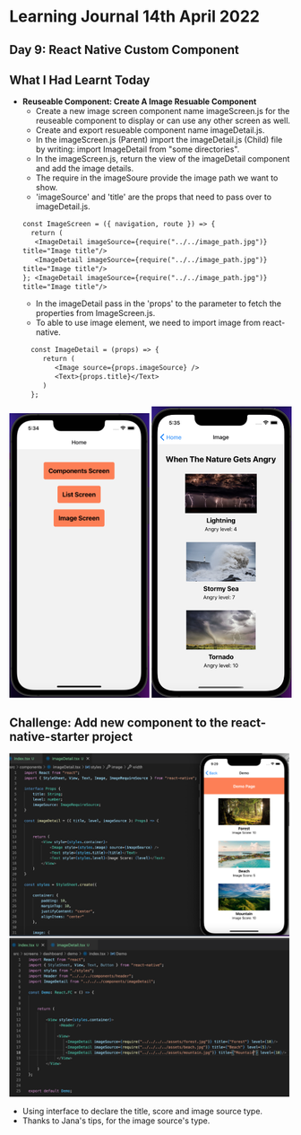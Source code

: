 # Learning Journal 14th April 2022
## Day 9: React Native Custom Component
## What I Had Learnt Today
*   **Reuseable Component: Create A Image Resuable Component**
    * Create a new image screen component name imageScreen.js for the reuseable component to display or can use any other screen as well.
    * Create and export resueable component name imageDetail.js.
    * In the imageScreen.js (Parent) import the imageDetail.js (Child) file by writing: import ImageDetail from "some directories".
    * In the imageScreen.js, return the view of the imageDetail component and add the image details.
    * The require in the imageSoure provide the image path we want to show.
    * 'imageSource' and 'title' are the props that need to pass over to imageDetail.js.
    ```
    const ImageScreen = ({ navigation, route }) => {
      return (
       <ImageDetail imageSource={require("../../image_path.jpg")} title="Image title"/>
       <ImageDetail imageSource={require("../../image_path.jpg")} title="Image title"/>
    }; <ImageDetail imageSource={require("../../image_path.jpg")} title="Image title"/>
    ```
    * In the imageDetail pass in the 'props' to the parameter to fetch the properties from ImageScreen.js.
    * To able to use image element, we need to import image from react-native.
    ```
      const ImageDetail = (props) => {
         return (
            <Image source={props.imageSource} />
            <Text>{props.title}</Text>
         )
      };
    ```
  
  <p float="left">
  <img src="https://github.com/janson-gan/react-native-training/blob/main/images/Screenshot%202022-04-14%20at%205.34.45%20PM.png" width="250" />
  <img src="https://github.com/janson-gan/react-native-training/blob/main/images/Screenshot%202022-04-14%20at%205.35.35%20PM.png" width="250" /> 
</p>

## Challenge: Add new component to the react-native-starter project
<p float="left">
   <img src="https://github.com/janson-gan/react-native-training/blob/main/images/Screenshot%202022-04-14%20at%209.29.41%20PM.png" width="500" />
   <img src="https://github.com/janson-gan/react-native-training/blob/main/images/Screenshot%202022-04-14%20at%209.36.59%20PM.png" width="500"/>
</p>

* Using interface to declare the title, score and image source type.
* Thanks to Jana's tips, for the image source's type.
